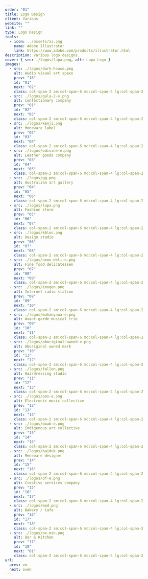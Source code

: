```yaml
---
order: "01"
title: Logo Design
client: Various
website: ""
link: ""
type: Logo Design
tools:
  - icon: ../assets/ai.png
    name: Adobe Illustrator
    link: https://www.adobe.com/products/illustrator.html
description: Various logo designs.
cover: { src: ./logos/lupa.png, alt: Lupa Logo }
images:
  - src: ./logos/dark-house.png
    alt: Audio visual art space
    prev: "16"
    id: "01"
    next: "02"
    class: col-span-2 sm:col-span-6 md:col-span-4 lg:col-span-2
  - src: ./logos/gula-2-e.png
    alt: Confectionary company
    prev: "01"
    id: "02"
    next: "03"
    class: col-span-2 sm:col-span-6 md:col-span-4 lg:col-span-2
  - src: ./logos/kenji.png
    alt: Mensware label
    prev: "02"
    id: "03"
    next: "04"
    class: col-span-2 sm:col-span-6 md:col-span-4 lg:col-span-2
  - src: ./logos/odivine-e.png
    alt: Leather goods company
    prev: "03"
    id: "04"
    next: "05"
    class: col-span-2 sm:col-span-6 md:col-span-4 lg:col-span-2
  - src: ./logos/gg.png
    alt: Australian art gallery
    prev: "04"
    id: "05"
    next: "06"
    class: col-span-2 sm:col-span-6 md:col-span-4 lg:col-span-2
  - src: ./logos/lupa.png
    alt: Fashion store
    prev: "05"
    id: "06"
    next: "07"
    class: col-span-2 sm:col-span-6 md:col-span-4 lg:col-span-2
  - src: ./logos/kbloc.png
    alt: Design studio
    prev: "06"
    id: "07"
    next: "08"
    class: col-span-2 sm:col-span-6 md:col-span-4 lg:col-span-2
  - src: ./logos/neon-deli-e.png
    alt: Fine food delicatessen
    prev: "07"
    id: "08"
    next: "09"
    class: col-span-2 sm:col-span-6 md:col-span-4 lg:col-span-2
  - src: ./logos/imogen.png
    alt: Internet radio station
    prev: "08"
    id: "09"
    next: "10"
    class: col-span-2 sm:col-span-6 md:col-span-4 lg:col-span-2
  - src: ./logos/mahanyawa-e.png
    alt: Avant-garde musical trio
    prev: "09"
    id: "10"
    next: "11"
    class: col-span-2 sm:col-span-6 md:col-span-4 lg:col-span-2
  - src: ./logos/aboriginal-owned-e.png
    alt: Aboriginal owned mark
    prev: "10"
    id: "11"
    next: "12"
    class: col-span-2 sm:col-span-6 md:col-span-4 lg:col-span-2
  - src: ./logos/fallon.png
    alt: Hairdressing studio
    prev: "11"
    id: "12"
    next: "13"
    class: col-span-2 sm:col-span-6 md:col-span-4 lg:col-span-2
  - src: ./logos/pos-e.png
    alt: Electronic music collective
    prev: "12"
    id: "13"
    next: "14"
    class: col-span-2 sm:col-span-6 md:col-span-4 lg:col-span-2
  - src: ./logos/boab-e.png
    alt: Indigenous art collective
    prev: "13"
    id: "14"
    next: "15"
    class: col-span-2 sm:col-span-6 md:col-span-4 lg:col-span-2
  - src: ./logos/hajduk.png
    alt: Mensware designer
    prev: "14"
    id: "15"
    next: "16"
    class: col-span-2 sm:col-span-6 md:col-span-4 lg:col-span-2
  - src: ./logos/of-e.png
    alt: Creative services company
    prev: "15"
    id: "16"
    next: "17"
    class: col-span-2 sm:col-span-6 md:col-span-4 lg:col-span-2
  - src: ./logos/mod.png
    alt: Bakery / Cafe
    prev: "16"
    id: "17"
    next: "18"
    class: col-span-2 sm:col-span-6 md:col-span-4 lg:col-span-2
  - src: ./logos/ox-min.png
    alt: Bar & Kitchen
    prev: "17"
    id: "18"
    next: "01"
    class: col-span-2 sm:col-span-6 md:col-span-4 lg:col-span-2
url:
  prev: vm
  next: oxen
---
```

